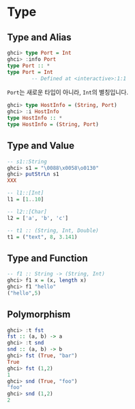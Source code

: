 # Type

## Type and Alias

```haskell
ghci> type Port = Int
ghci> :info Port
type Port :: *
type Port = Int
        -- Defined at <interactive>:1:1
```

`Port`는 새로운 타입이 아니라, `Int`의 별칭입니다.

```haskell
ghci> type HostInfo = (String, Port)
ghci> :i HostInfo
type HostInfo :: *
type HostInfo = (String, Port)
```

## Type and Value

```haskell
-- s1::String
ghci> s1 = "\0088\x0058\o0130"
ghci> putStrLn s1
XXX

-- l1::[Int]
l1 = [1..10]

-- l2::[Char]
l2 = ['a', 'b', 'c']

-- t1 :: (String, Int, Double)
t1 = ("text", 8, 3.141)

```

## Type and Function

```haskell
-- f1 :: String -> (String, Int)
ghci> f1 x = (x, length x)
ghci> f1 "hello"
("hello",5)
```

## Polymorphism

```haskell
ghci> :t fst
fst :: (a, b) -> a
ghci> :t snd
snd :: (a, b) -> b
ghci> fst (True, "bar")
True
ghci> fst (1,2)        
1
ghci> snd (True, "foo")
"foo"
ghci> snd (1,2)
2
```
